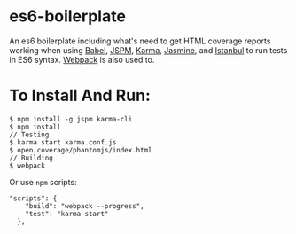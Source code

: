 # es6-boilerplate
An es6 boilerplate including what's need to get HTML coverage reports working when using [Babel](https://babeljs.io/), [JSPM](http://jspm.io/), [Karma](http://karma-runner.github.io/), [Jasmine](http://jasmine.github.io/), and [Istanbul](https://github.com/gotwarlost/istanbul) to run tests in ES6 syntax. [Webpack](https://webpack.github.io/) is also used to.

# To Install And Run:

```
$ npm install -g jspm karma-cli
$ npm install
// Testing
$ karma start karma.conf.js
$ open coverage/phantomjs/index.html
// Building
$ webpack
```
Or use `npm` scripts:
```
"scripts": {
    "build": "webpack --progress",
    "test": "karma start"
  },
```
